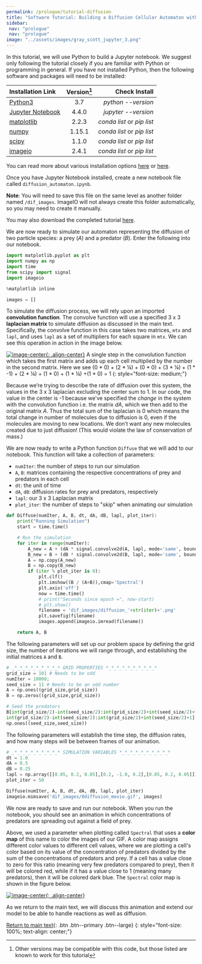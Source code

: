 ```yaml
---
permalink: /prologue/tutorial-diffusion
title: "Software Tutorial: Building a Diffusion Cellular Automaton with Jupyter Notebook"
sidebar:
 nav: "prologue"
 nav: "prologue"
image: "../assets/images/gray_scott_jupyter_3.png"
---
```


In this tutorial, we will use Python to build a Jupyter notebook. We suggest only following the tutorial closely if you are familiar with Python or programming in general. If you have not installed Python, then the following software and packages will need to be installed:

| Installation Link | Version[^version] | Check Install |
|:------|:-----:|------:|
| [Python3](https://www.python.org/downloads/)  |3.7 |*python --version* |
| [Jupyter Notebook](https://jupyter.org/index.html) | 4.4.0 | *jupyter --version* |
| [matplotlib](https://matplotlib.org/users/installing.html) | 2.2.3 | *conda list* or *pip list* |
| [numpy](https://numpy.org/install/) | 1.15.1 | *conda list* or *pip list* |
| [scipy](https://www.scipy.org/install.html) |  1.1.0 | *conda list* or *pip list* |
| [imageio](https://imageio.readthedocs.io/en/stable/installation.html) | 2.4.1 | *conda list* or *pip list* |

[^version]: Other versions may be compatible with this code, but those listed are known to work for this tutorial

You can read more about various installation options [here](https://realpython.com/installing-python/) or [here](https://docs.conda.io/en/latest/).

Once you have Jupyter Notebook installed, create a new notebook file called `diffusion_automaton.ipynb`.

**Note**: You will need to save this file on the same level as another folder named `/dif_images`. ImageIO will not always create this folder automatically, so you may need to create it manually.

You may also download the completed tutorial <a href="../tutorials/Diffusion%20Only%20Model.ipynb" download="diffusion_only_model.ipynb">here</a>.

We are now ready to simulate our automaton representing the diffusion of two particle species: a prey (*A*) and a predator (*B*). Enter the following into our notebook.

~~~ python
import matplotlib.pyplot as plt
import numpy as np
import time
from scipy import signal
import imageio

%matplotlib inline

images = []
~~~

To simulate the diffusion process, we will rely upon an imported **convolution function**. The convolve function will use a specified 3 x 3 **laplacian matrix** to simulate diffusion as discussed in the main text. Specifically, the convolve function in this case takes two matrices, `mtx` and `lapl`, and uses `lapl` as a set of multipliers for each square in `mtx`. We can see this operation in action in the image below.

[![image-center](../assets/images/600px/convolution.PNG){: .align-center}](../assets/images/convolution.PNG)
A single step in the convolution function which takes the first matrix and adds up each cell multiplied by the number in the second matrix. Here we see (0 * 0) + (2 * ¼) + (0 * 0) + (3 * ¼) + (1 * -1) + (2 * ¼) + (1 * 0) + (1 * ¼) +(1 * 0) = 1
{: style="font-size: medium;"}

Because we’re trying to describe the rate of diffusion over this system, the values in the 3 x 3 laplacian excluding the center sum to 1. In our code, the value in the center is -1 because we’ve specified the *change* in the system with the convolution function i.e. the matrix *dA*, which we then add to the original matrix *A*. Thus the total sum of the laplacian is 0 which means the total change in number of molecules due to diffusion is 0, even if the molecules are moving to new locations. We don’t want any new molecules created due to just diffusion! (This would violate the law of conservation of mass.)

We are now ready to write a Python function `Diffuse` that we will add to our notebook. This function will take a collection of parameters:

* `numIter`: the number of steps to run our simulation
* `A`, `B`: matrices containing the respective concentrations of prey and predators in each cell
* `dt`: the unit of time
* `dA`, `dB`: diffusion rates for prey and predators, respectively
* `lapl`: our 3 x 3 Laplacian matrix
* `plot_iter`: the number of steps to "skip" when animating our simulation

~~~ python
def Diffuse(numIter, A, B, dt, dA, dB, lapl, plot_iter):
    print("Running Simulation")
    start = time.time()

    # Run the simulation
    for iter in range(numIter):
        A_new = A + (dA * signal.convolve2d(A, lapl, mode='same', boundary='fill', fillvalue=0)) * dt
        B_new = B + (dB * signal.convolve2d(B, lapl, mode='same', boundary='fill', fillvalue=0)) * dt
        A = np.copy(A_new)
        B = np.copy(B_new)
        if (iter % plot_iter is 0):
            plt.clf()
            plt.imshow((B / (A+B)),cmap='Spectral')
            plt.axis('off')
            now = time.time()
            # print("Seconds since epoch =", now-start)
            # plt.show()
            filename = 'dif_images/diffusion_'+str(iter)+'.png'
            plt.savefig(filename)
            images.append(imageio.imread(filename))

    return A, B
~~~

The following parameters will set up our problem space by defining the grid size, the number of iterations we will range through, and establishing the initial matrices `A` and `B`.

~~~ python
# _*_*_*_*_*_*_*_*_* GRID PROPERTIES *_*_*_*_*_*_*_*_*_*
grid_size = 101 # Needs to be odd
numIter = 10000;
seed_size = 11 # Needs to be an odd number
A = np.ones((grid_size,grid_size))
B = np.zeros((grid_size,grid_size))

# Seed the predators
B[int(grid_size/2)-int(seed_size/2):int(grid_size/2)+int(seed_size/2)+1, \
int(grid_size/2)-int(seed_size/2):int(grid_size/2)+int(seed_size/2)+1] = \
np.ones((seed_size,seed_size))
~~~

The following parameters will establish the time step, the diffusion rates, and how many steps will be between frames of our animation.

~~~ python
# _*_*_*_*_*_*_*_*_* SIMULATION VARIABLES *_*_*_*_*_*_*_*_*_*
dt = 1.0
dA = 0.5
dB = 0.25
lapl = np.array([[0.05, 0.2, 0.05],[0.2, -1.0, 0.2],[0.05, 0.2, 0.05]])
plot_iter = 50

Diffuse(numIter, A, B, dt, dA, dB, lapl, plot_iter)
imageio.mimsave('dif_images/0diffusion_movie.gif', images)
~~~

We now are ready to save and run our notebook. When you run the notebook, you should see an animation in which concentrations of predators are spreading out against a field of prey.

Above, we used a parameter when plotting called `Spectral` that uses a **color map** of this name to color the images of our GIF. A color map assigns different color values to different cell values, where we are plotting a cell's color based on its value of the concentration of predators divided by the sum of the concentrations of predators and prey. If a cell has a value close to zero for this ratio (meaning very few predators compared to prey), then it will be colored red, while if it has a value close to 1 (meaning many predators), then it will be colored dark blue. The `Spectral` color map is shown in the figure below.

[![image-center](../assets/images/600px/matplotlib_colormap.png){: .align-center}](../assets/images/matplotlib_colormap.png)

As we return to the main text, we will discuss this animation and extend our model to be able to handle reactions as well as diffusion.

[Return to main text](blocks#adding-reactions-and-completing-the-gray-scott-model){: .btn .btn--primary .btn--large}
{: style="font-size: 100%; text-align: center;"}
